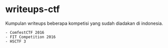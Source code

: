 # writeups-ctf
Kumpulan writeups beberapa kompetisi yang sudah diadakan di indonesia.

	- ComfestCTF 2016
	- FIT Competition 2016
	- HSCTF 3
